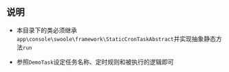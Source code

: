 ## 说明

* 本目录下的类必须继承`app\console\swoole\framework\StaticCronTaskAbstract`并实现抽象静态方法`run`

* 参照`DemoTask`设定任务名称、定时规则和被执行的逻辑即可
